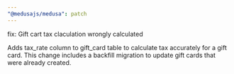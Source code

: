 ```yaml
---
"@medusajs/medusa": patch
---
```

fix: Gift cart tax claculation wrongly calculated

Adds tax_rate column to gift_card table to calculate tax accurately for a gift card. This change includes a backfill migration to update gift cards that were already created.
